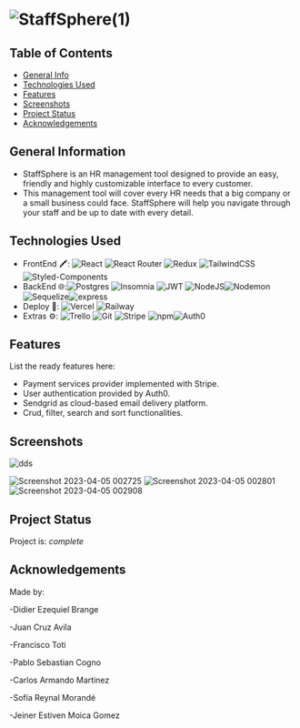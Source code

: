
 # ![StaffSphere(1)](https://user-images.githubusercontent.com/87680255/229977254-56e7a2c7-3b9e-4c70-99ba-01a9efdcd453.png)




## Table of Contents
* [General Info](#general-information)
* [Technologies Used](#technologies-used)
* [Features](#features)
* [Screenshots](#screenshots)
* [Project Status](#project-status)
* [Acknowledgements](#acknowledgements)



## General Information
- StaffSphere is an HR management tool designed to provide an easy, friendly and highly customizable interface to every customer.
- This management tool will cover every HR needs that a big company or a small business could face. StaffSphere will help you navigate
 through your staff and be up to date with every detail.



## Technologies Used

- FrontEnd 🖍:  ![React](https://img.shields.io/badge/react-%2320232a.svg?style=for-the-badge&logo=react&logoColor=%2361DAFB) ![React Router](https://img.shields.io/badge/React_Router-CA4245?style=for-the-badge&logo=react-router&logoColor=white) ![Redux](https://img.shields.io/badge/redux-%23593d88.svg?style=for-the-badge&logo=redux&logoColor=white) ![TailwindCSS](https://img.shields.io/badge/tailwindcss-%2338B2AC.svg?style=for-the-badge&logo=tailwind-css&logoColor=white) ![Styled-Components](https://img.shields.io/badge/styled--components-DB7093?style=for-the-badge&logo=styled-components&logoColor=white)
- BackEnd   🌐:![Postgres](https://img.shields.io/badge/postgres-%23316192.svg?style=for-the-badge&logo=postgresql&logoColor=white) ![Insomnia](https://img.shields.io/badge/Insomnia-black?style=for-the-badge&logo=insomnia&logoColor=5849BE) ![JWT](https://img.shields.io/badge/JWT-black?style=for-the-badge&logo=JSON%20web%20tokens) ![NodeJS](https://img.shields.io/badge/node.js-6DA55F?style=for-the-badge&logo=node.js&logoColor=white)![Nodemon](https://img.shields.io/badge/NODEMON-%23323330.svg?style=for-the-badge&logo=nodemon&logoColor=%BBDEAD)![Sequelize](https://img.shields.io/badge/Sequelize-52B0E7?style=for-the-badge&logo=Sequelize&logoColor=white)![express](https://img.shields.io/badge/Express.js-404D59?style=for-the-badge)                        
- Deploy   🚀: ![Vercel](https://img.shields.io/badge/vercel-%23000000.svg?style=for-the-badge&logo=vercel&logoColor=white) ![Railway](https://img.shields.io/badge/Railway-1e0b3e?style=for-the-badge&&logoColor=#d16044)                                                                                                   
- Extras    ⚙️: ![Trello](https://img.shields.io/badge/Trello-%23026AA7.svg?style=for-the-badge&logo=Trello&logoColor=white) ![Git](https://img.shields.io/badge/git-%23F05033.svg?style=for-the-badge&logo=git&logoColor=white) ![Stripe](https://img.shields.io/badge/Stripe-626CD9?style=for-the-badge&logo=Stripe&logoColor=white)  ![npm](https://img.shields.io/badge/npm-CB3837?style=for-the-badge&logo=npm&logoColor=white)![Auth0](https://img.shields.io/badge/Auth0-000?style=for-the-badge&logo=ghost&logoColor=yellow)

## Features
List the ready features here:
- Payment services provider implemented with Stripe.
- User authentication provided by Auth0.
- Sendgrid as cloud-based email delivery platform.
- Crud, filter, search and sort functionalities.


## Screenshots

![dds](https://user-images.githubusercontent.com/87680255/229974065-8138da94-06d0-4251-a55c-ef0be7a95ebf.png)

![Screenshot 2023-04-05 002725](https://user-images.githubusercontent.com/87680255/229974152-662ad8c6-2a6c-4ee0-b02b-4ad59a129812.png)
![Screenshot 2023-04-05 002801](https://user-images.githubusercontent.com/87680255/229974158-53b7ebbb-d928-4467-8e84-f74791477f23.png)
![Screenshot 2023-04-05 002908](https://user-images.githubusercontent.com/87680255/229974189-c195ba3b-147b-496d-ba49-a654b4dbc473.png)



## Project Status
Project is:  _complete_ 



## Acknowledgements
Made by:

-Didier Ezequiel Brange

-Juan Cruz Avila

-Francisco Toti

-Pablo Sebastian Cogno

-Carlos Armando Martinez

-Sofía Reynal Morandé

-Jeiner Estiven Moica Gomez



<!-- Optional -->
<!-- ## License -->
<!-- This project is open source and available under the [... License](). -->

<!-- You don't have to include all sections - just the one's relevant to your project -->
